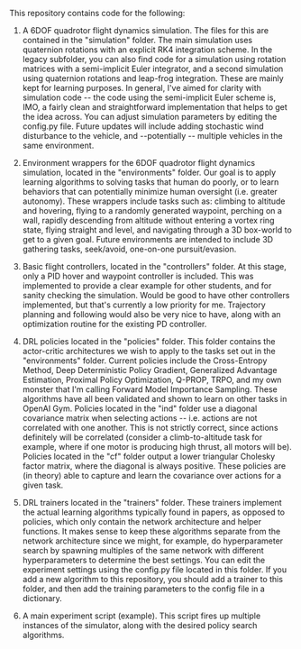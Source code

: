 
This repository contains code for the following:

1.  A 6DOF quadrotor flight dynamics simulation. The files for this are contained in the "simulation" folder. The main
    simulation uses quaternion rotations with an explicit RK4 integration scheme. In the legacy subfolder, you can also
    find code for a simulation using rotation matrices with a semi-implicit Euler integrator, and a second simulation
    using quaternion rotations and leap-frog integration. These are mainly kept for learning purposes. In general, I've
    aimed for clarity with simulation code -- the code using the semi-implicit Euler scheme is, IMO, a fairly clean and
    straightforward implementation that helps to get the idea across. You can adjust simulation parameters by editing the 
    config.py file. Future updates will include adding stochastic wind disturbance to the vehicle, and --potentially -- 
    multiple vehicles in the same environment.

2.  Environment wrappers for the 6DOF quadrotor flight dynamics simulation, located in the "environments" folder. Our goal 
    is to apply learning algorithms to  solving tasks that human do poorly, or to learn behaviors that can potentially 
    minimize human oversight (i.e. greater autonomy). These wrappers include tasks such as: climbing to altitude and hovering, 
    flying to a randomly generated waypoint, perching on a wall, rapidly descending from altitude without entering a vortex 
    ring state, flying straight and level, and navigating through a 3D box-world to get to a given goal. Future environments 
    are intended to include 3D gathering tasks, seek/avoid, one-on-one pursuit/evasion.

3.  Basic flight controllers, located in the "controllers" folder. At this stage, only a PID hover and waypoint controller
    is included. This was implemented to provide a clear example for other students, and for sanity checking the simulation.
    Would be good to have other controllers implemented, but that's currently a low priority for me. Trajectory planning and
    following would also be very nice to have, along with an optimization routine for the existing PD controller.

4.  DRL policies located in the "policies" folder. This folder contains the actor-critic architectures we wish to apply to
    the tasks set out in the "environments" folder. Current policies include the Cross-Entropy Method, Deep Deterministic
    Policy Gradient, Generalized Advantage Estimation, Proximal Policy Optimization, Q-PROP, TRPO, and my own monster that 
    I'm calling Forward Model Importance Sampling. These algorithms have all been validated and shown to learn on other tasks 
    in OpenAI Gym. Policies located in the "ind" folder use a diagonal covariance matrix when selecting actions -- i.e.
    actions are not correlated with one another. This is not strictly correct, since actions definitely will be correlated
    (consider a climb-to-altitude task for example, where if one motor is producing high thrust, all motors will be).
    Policies located in the "cf" folder output a lower triangular Cholesky factor matrix, where the diagonal is always
    positive. These policies are (in theory) able to capture and learn the covariance over actions for a given task.

5.  DRL trainers located in the "trainers" folder. These trainers implement the actual learning algorithms typically found
    in papers, as opposed to policies, which only contain the network architecture and helper functions. It makes sense
    to keep these algorithms separate from the network architecture since we might, for example, do hyperparameter search
    by spawning multiples of the same network with different hyperparameters to determine the best settings. You can edit
    the experiment settings using the config.py file located in this folder. If you add a new algorithm to this repository,
    you should add a trainer to this folder, and then add the training parameters to the config file in a dictionary.

6.  A main experiment script (example). This script fires up multiple instances of the simulator, along with the desired
    policy search algorithms. 